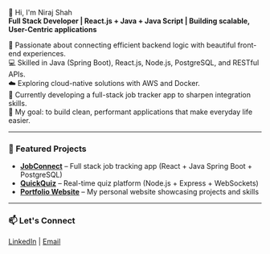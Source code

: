 👋 Hi, I'm Niraj Shah  
**Full Stack Developer | React.js + Java + Java Script | Building scalable, User-Centric applications**

🎯 Passionate about connecting efficient backend logic with beautiful front-end experiences.  
💻 Skilled in Java (Spring Boot), React.js, Node.js, PostgreSQL, and RESTful APIs.  
☁️ Exploring cloud-native solutions with AWS and Docker.  
🌱 Currently developing a full-stack job tracker app to sharpen integration skills.  
🚀 My goal: to build clean, performant applications that make everyday life easier.

---

### 🧩 Featured Projects
- **[JobConnect](#)** – Full stack job tracking app (React + Java Spring Boot + PostgreSQL)
- **[QuickQuiz](#)** – Real-time quiz platform (Node.js + Express + WebSockets)
- **[Portfolio Website](#)** – My personal website showcasing projects and skills

---

### 📫 Let's Connect
[LinkedIn](https://linkedin.com/in/shahnniraj) | [Email](mailto:shahnniraj.2025@gmail.com)
